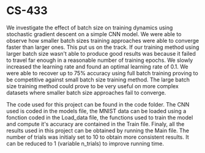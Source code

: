 # CS-433



We investigate the effect of batch size on training dynamics using stochastic gradient descent on a simple CNN model. We were able to observe how smaller batch sizes training approaches were able to converge faster than larger ones. This put us on the track. If our training method using larger batch size wasn't able to produce good results was because it failed to travel far enough in a reasonable number of training epochs. We slowly increased the learning rate and found an optimal learning rate of 0.1. We were able to recover up to 75\% accuracy using full batch training proving to be competitive against small batch size training method. The large batch size training method could prove to be very useful on more complex datasets where smaller batch size approaches fail to converge.



The code used for this project can be found in the code folder. The CNN used is coded in the models file, the MNIST data can be loaded using a fonction coded in the Load_data file, the functions used to train the model and compute it's accuracy are contained in the Train file. Finaly, all the results used in this project can be obtained by running the Main file. The number of trials was initialy set to 10 to obtain more consistent results. It can be reduced to 1 (variable n_trials) to improve running time.
